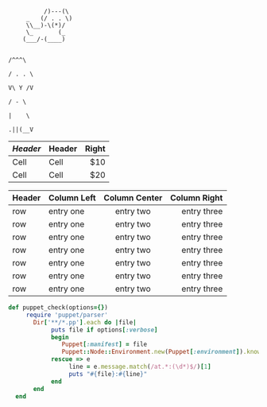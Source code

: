 ````
          /)---(\ 
     _   (/ . . \)
     \\__)-\(*)/  
     \_       (_                    
    (___/-(____)                  
````

                                                                                                                  /^^^\
                                                                                                                 / . . \ 
                                                                                                                 V\ Y /V
                                                                                                                  / - \
                                                                                                                  |    \
                                                                                                                 .||(__V
| *Header* | Header | Right  |
| ------   | ------ | -----: |
|  Cell    |  Cell  |   $10  |
|  Cell    |  Cell  |   $20  |


**Header**     | Column Left   | Column Center    | Column Right
-------------- | :-----------  | :------------:   | ------------:
row            | entry one     | entry two        | entry three
row            | entry one     | entry two        | entry three
row            | entry one     | entry two        | entry three
row            | entry one     | entry two        | entry three
row            | entry one     | entry two        | entry three
row            | entry one     | entry two        | entry three
row            | entry one     | entry two        | entry three



```` ruby
def puppet_check(options={})
     require 'puppet/parser'
       Dir['**/*.pp'].each do |file|
            puts file if options[:verbose]
            begin
               Puppet[:manifest] = file
               Puppet::Node::Environment.new(Puppet[:environment]).known_resource_types.clear
            rescue => e
                 line = e.message.match(/at.*:(\d*)$/)[1]
                 puts "#{file}:#{line}"
            end
       end
  end
````
